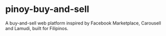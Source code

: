 # pinoy-buy-and-sell
A buy-and-sell web platform inspired by Facebook Marketplace, Carousell and Lamudi, built for Filipinos.
